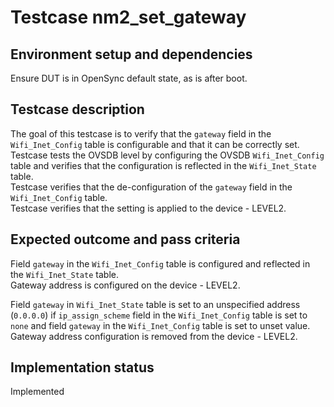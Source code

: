 # Testcase nm2_set_gateway

## Environment setup and dependencies

Ensure DUT is in OpenSync default state, as is after boot.

## Testcase description

The goal of this testcase is to verify that the `gateway` field in the
`Wifi_Inet_Config` table is configurable and that it can be correctly set.\
Testcase tests the OVSDB level by configuring the OVSDB `Wifi_Inet_Config`
table and verifies that the configuration is reflected in the `Wifi_Inet_State`
table.\
Testcase verifies that the de-configuration of the `gateway` field in the
`Wifi_Inet_Config` table.\
Testcase verifies that the setting is applied to the device - LEVEL2.

## Expected outcome and pass criteria

Field `gateway` in the `Wifi_Inet_Config` table is configured and reflected in
the `Wifi_Inet_State` table.\
Gateway address is configured on the device - LEVEL2.

Field `gateway` in `Wifi_Inet_State` table is set to an unspecified address
(`0.0.0.0`) if `ip_assign_scheme` field in the `Wifi_Inet_Config` table is set
to `none` and field `gateway` in the `Wifi_Inet_Config` table is set to unset
value.\
Gateway address configuration is removed from the device - LEVEL2.

## Implementation status

Implemented
